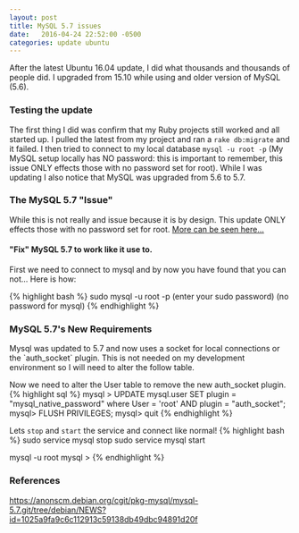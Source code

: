 ```yaml
---
layout: post
title: MySQL 5.7 issues
date:   2016-04-24 22:52:00 -0500
categories: update ubuntu
---
```


After the latest Ubuntu 16.04 update, I did what thousands and thousands of people did. I upgraded from 15.10 while using and older version of MySQL (5.6).


### Testing the update
The first thing I did was confirm that my Ruby projects still worked and all started up. I pulled the latest from my project and ran a `rake db:migrate` and it failed. I then tried to connect to my local database `mysql -u root -p` (My MySQL setup locally has NO password: this is important to remember, this issue ONLY effects those with no password set for root). While I was updating I also notice that MySQL was upgraded from 5.6 to 5.7.

<div class="banner callout">
  <h3>The MySQL 5.7 "Issue"</h3>
  <p>While this is not really and issue because it is by design. This update ONLY effects those with no password set for root. <a href="https://anonscm.debian.org/cgit/pkg-mysql/mysql-5.7.git/tree/debian/NEWS?id=1025a9fa9c6c112913c59138db49dbc94891d20f">More can be seen here...</a></p>
</div>

#### "Fix" MySQL 5.7 to work like it use to.
First we need to connect to mysql and by now you have found that you can not... Here is how:

{% highlight bash %}
sudo mysql -u root -p
(enter your sudo password)
(no password for mysql)
{% endhighlight %}


<div class="banner note">
  <h3>MySQL 5.7's New Requirements</h3>
  <p>Mysql was updated to 5.7 and now uses a socket for local connections or the `auth_socket` plugin. This is not needed on my development environment so I will need to alter the follow table.</p>
</div>
Now we need to alter the User table to remove the new auth_socket plugin.
{% highlight sql %}
mysql > UPDATE mysql.user SET plugin = "mysql_native_password" where User = 'root' AND plugin = "auth_socket";
mysql> FLUSH PRIVILEGES;
mysql> quit
{% endhighlight %}

Lets `stop` and `start` the service and connect like normal!
{% highlight bash %}
sudo service mysql stop
sudo service mysql start

mysql -u root
mysql >
{% endhighlight %}

### References

<a href="https://anonscm.debian.org/cgit/pkg-mysql/mysql-5.7.git/tree/debian/NEWS?id=1025a9fa9c6c112913c59138db49dbc94891d20f">https://anonscm.debian.org/cgit/pkg-mysql/mysql-5.7.git/tree/debian/NEWS?id=1025a9fa9c6c112913c59138db49dbc94891d20f</a>
